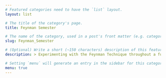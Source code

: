 ```yaml
---
# Featured categories need to have the `list` layout.
layout: list

# The title of the category's page.
title: Feynman Semester

# The name of the category, used in a post's front matter (e.g. category: <slug>).
slug: Feynman_Semester

# (Optional) Write a short (~150 characters) description of this featured category.
description: > Experimenting with the Feynman Technique throughout a full University semester.

# Setting `menu` will generate an entry in the sidebar for this category.
menu: true
---
```

